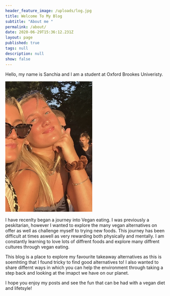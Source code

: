 ```yaml
---
header_feature_image: /uploads/log.jpg
title: Welcome To My Blog
subtitle: "About me "
permalink: /about/
date: 2020-06-29T15:36:12.231Z
layout: page
published: true
tags: null
description: null
show: false
---
```

Hello, my name is Sanchia and I am a student at Oxford Brookes Univeristy. 

![Photo of author](../uploads/img_3622.jpg "Sanchia")

I have recenlty began a journey into Vegan eating. I was previously a peskitarian, however I wanted to explore the many vegan alternatives on offer as well as challenge myself to trying new foods. This journey has been difficult at times aswell as very rewarding both physically and mentally. I am constantly learning to love lots of diffrent foods and explore many diffrent cultures through vegan eating. 

This blog is a place to explore my favourite takeaway alternatives as this is soemhting that I found tricky to find good alternatives to! I also wanted to share differnt ways in which you can help the environment through taking a step back and looking at the imapct we have on our planet. 

I hope you enjoy my posts and see the fun that can be had with a vegan diet and lifetsyle!